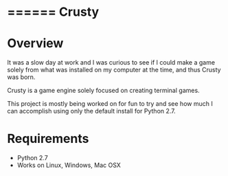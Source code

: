 ======
Crusty
======

Overview
========

It was a slow day at work and I was curious to see if I could make a game solely from what was installed on my computer at the time, and thus Crusty was born.

Crusty is a game engine solely focused on creating terminal games. 

This project is mostly being worked on for fun to try and see how much I can accomplish using only the default install for Python 2.7. 


Requirements
============

* Python 2.7
* Works on Linux, Windows, Mac OSX